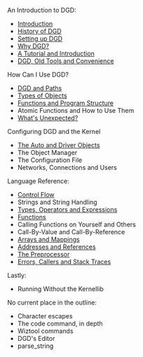 An Introduction to DGD:

* [Introduction](01_Introduction.md)
* [History of DGD](02_History.md)
* [Setting up DGD](03_SettingUpDGD.md)
* [Why DGD?](04_WhyDGD.md)
* [A Tutorial and Introduction](05_Tutorial.md)
* [DGD, Old Tools and Convenience](06_Convenience.md)

How Can I Use DGD?

* [DGD and Paths](10_Paths.md)
* [Types of Objects](11_ObjectTypes.md)
* [Functions and Program Structure](12_ProgramStructure.md)
* Atomic Functions and How to Use Them
* [What's Unexpected?](18_Unexpected.md)

Configuring DGD and the Kernel

* [The Auto and Driver Objects](20_AutoDriver.md)
* The Object Manager
* The Configuration File
* Networks, Connections and Users

Language Reference:

* [Control Flow](30_ControlFlow.md)
* Strings and String Handling
* [Types, Operators and Expressions](32_Expressions.md)
* [Functions](33_Functions.md)
* Calling Functions on Yourself and Others
* Call-By-Value and Call-By-Reference
* [Arrays and Mappings](37_ArraysMappings.md)
* [Addresses and References](38_AddressesReferences.md)
* [The Preprocessor](39_Preprocessor.md)
* [Errors, Callers and Stack Traces](3A_ErrorsCallers.md)

Lastly:

* Running Without the Kernellib



No current place in the outline:

* Character escapes
* The code command, in depth
* Wiztool commands
* DGD's Editor
* parse_string

